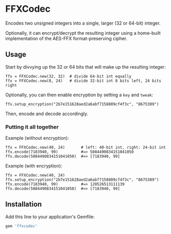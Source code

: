 # FFXCodec

Encodes two unsigned integers into a single, larger (32 or 64-bit) integer.

Optionally, it can encrypt/decrypt the resulting integer using a home-built implementation of the AES-FFX format-preserving cipher.

## Usage

Start by divvying up the 32 or 64 bits that will make up the resulting integer:

    ffx = FFXCodec.new(32, 32)  # divide 64-bit int equally
    ffx = FFXCodec.new(8, 24)   # divide 32-bit int 8 bits left, 24 bits right

Optionally, you can then enable encryption by setting a `key` and `tweak`:

    ffx.setup_encryption("2b7e151628aed2a6abf7158809cf4f3c", "8675309")

Then, encode and decode accordingly.

### Putting it all together

Example (without encryption):

    ffx = FFXCodec.new(40, 24)       # left: 40-bit int, right: 24-bit int
    ffx.encode(7183940, 99)          #=> 5084490834151041050
    ffx.decode(5084490834151041050)  #=> [7183940, 99]

Example (with encryption):

    ffx = FFXCodec.new(40, 24)
    ffx.setup_encryption("2b7e151628aed2a6abf7158809cf4f3c", "8675309")
    ffx.encode(7183940, 99)          #=> 120526513111139
    ffx.decode(5084490834151041050)  #=> [7183940, 99]

## Installation

Add this line to your application's Gemfile:

```ruby
gem 'ffxcodec'
```

